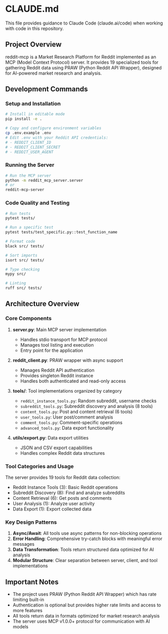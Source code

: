 # CLAUDE.md

This file provides guidance to Claude Code (claude.ai/code) when working with code in this repository.

## Project Overview

reddit-mcp is a Market Research Platform for Reddit implemented as an MCP (Model Context Protocol) server. It provides 19 specialized tools for gathering Reddit data using PRAW (Python Reddit API Wrapper), designed for AI-powered market research and analysis.

## Development Commands

### Setup and Installation
```bash
# Install in editable mode
pip install -e .

# Copy and configure environment variables
cp .env.example .env
# Edit .env with your Reddit API credentials:
# - REDDIT_CLIENT_ID
# - REDDIT_CLIENT_SECRET
# - REDDIT_USER_AGENT
```

### Running the Server
```bash
# Run the MCP server
python -m reddit_mcp_server.server
# or
reddit-mcp-server
```

### Code Quality and Testing
```bash
# Run tests
pytest tests/

# Run a specific test
pytest tests/test_specific.py::test_function_name

# Format code
black src/ tests/

# Sort imports
isort src/ tests/

# Type checking
mypy src/

# Linting
ruff src/ tests/
```

## Architecture Overview

### Core Components

1. **server.py**: Main MCP server implementation
   - Handles stdio transport for MCP protocol
   - Manages tool listing and execution
   - Entry point for the application

2. **reddit_client.py**: PRAW wrapper with async support
   - Manages Reddit API authentication
   - Provides singleton Reddit instance
   - Handles both authenticated and read-only access

3. **tools/**: Tool implementations organized by category
   - `reddit_instance_tools.py`: Random subreddit, username checks
   - `subreddit_tools.py`: Subreddit discovery and analysis (8 tools)
   - `content_tools.py`: Post and content retrieval (6 tools)
   - `user_tools.py`: User post/comment analysis
   - `comment_tools.py`: Comment-specific operations
   - `advanced_tools.py`: Data export functionality

4. **utils/export.py**: Data export utilities
   - JSON and CSV export capabilities
   - Handles complex Reddit data structures

### Tool Categories and Usage

The server provides 19 tools for Reddit data collection:
- Reddit Instance Tools (3): Basic Reddit operations
- Subreddit Discovery (8): Find and analyze subreddits
- Content Retrieval (6): Get posts and comments
- User Analysis (1): Analyze user activity
- Data Export (1): Export collected data

### Key Design Patterns

1. **Async/Await**: All tools use async patterns for non-blocking operations
2. **Error Handling**: Comprehensive try-catch blocks with meaningful error messages
3. **Data Transformation**: Tools return structured data optimized for AI analysis
4. **Modular Structure**: Clear separation between server, client, and tool implementations

## Important Notes

- The project uses PRAW (Python Reddit API Wrapper) which has rate limiting built-in
- Authentication is optional but provides higher rate limits and access to more features
- All tools return data in formats optimized for market research analysis
- The server uses MCP v1.0.0+ protocol for communication with AI models